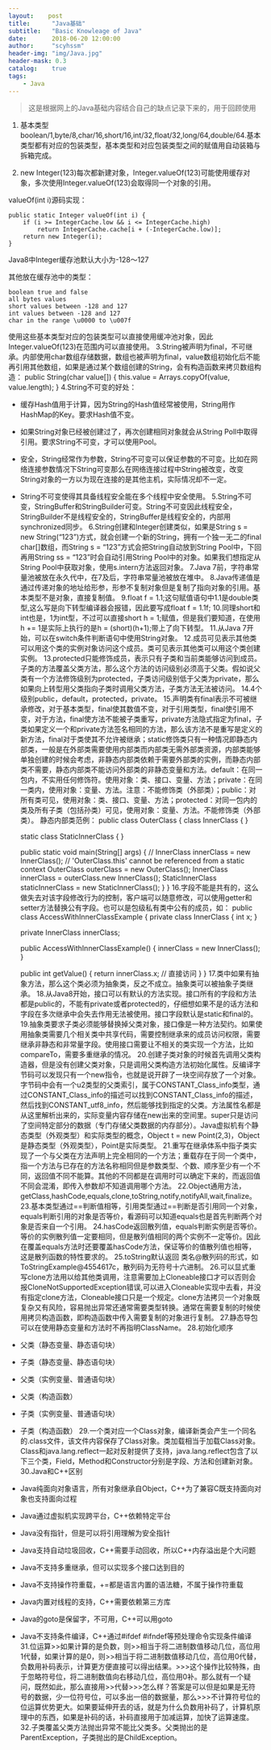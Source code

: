 ```yaml
---
layout:    post
title:      "Java基础"
subtitle:   "Basic Knowleage of Java"
date:       2018-06-20 12:00:00
author:     "scyhssm"
header-img: "img/Java.jpg"
header-mask: 0.3
catalog:    true
tags:
    - Java
---
```


> 这是根据网上的Java基础内容结合自己的缺点记录下来的，用于回顾使用

1. 基本类型boolean/1,byte/8,char/16,short/16,int/32,float/32,long/64,double/64.基本类型都有对应的包装类型，基本类型和对应包装类型之间的赋值用自动装箱与拆箱完成。

2. new Integer(123)每次都新建对象，Integer.valueOf(123)可能使用缓存对象，多次使用Integer.valueOf(123)会取得同一个对象的引用。

valueOf(int i)源码实现：
```
public static Integer valueOf(int i) {
    if (i >= IntegerCache.low && i <= IntegerCache.high)
        return IntegerCache.cache[i + (-IntegerCache.low)];
    return new Integer(i);
}
```

Java8中Integer缓存池默认大小为-128～127

其他放在缓存池中的类型：
```
boolean true and false
all bytes values
short values between -128 and 127
int values between -128 and 127
char in the range \u0000 to \u007f
```

使用这些基本类型对应的包装类型可以直接使用缓冲池对象，因此Integer.valueOf(123)在范围内可以直接使用。
3.String被声明为final，不可继承。内部使用char数组存储数据，数组也被声明为final，value数组初始化后不能再引用其他数组，如果是通过某个数组创建的String，会有构造函数来拷贝数组构造：
public String(char value[]) {
    this.value = Arrays.copyOf(value, value.length);
}
4.String不可变的好处：
* 缓存Hash值用于计算，因为String的Hash值经常被使用，String用作HashMap的Key。要求Hash值不变。
* 如果String对象已经被创建过了，再次创建相同对象就会从String Poll中取得引用。要求String不可变，才可以使用Pool。
* 安全，String经常作为参数，String不可变可以保证参数的不可变。比如在网络连接参数情况下String可变那么在网络连接过程中String被改变，改变String对象的一方以为现在连接的是其他主机，实际情况却不一定。
* String不可变使得其具备线程安全能在多个线程中安全使用。
5.String不可变，StringBuffer和StringBuilder可变。String不可变因此线程安全，StringBuilder不是线程安全的，StringBuffer是线程安全的，内部用synchronized同步。
6.String创建和Integer创建类似，如果是String s = new String(“123”)方式，就会创建一个新的String，拥有一个独一无二的final char[]数组，而String s = “123”方式会把String自动放到String Pool中，下回再用String ss = “123”时会自动引用String Pool中的对象。如果我们想指定从String Pool中获取对象，使用s.intern方法返回对象。
7.Java 7前，字符串常量池被放在永久代中，在7及后，字符串常量池被放在堆中。
8.Java传递值是通过传递对象的地址给形参，形参不复制对象但是复制了指向对象的引用。基本类型不是对象，直接复制值。
9.float f = 1.1;这句赋值语句中1.1是double类型,这么写是向下转型编译器会报错，因此要写成float f = 1.1f;
10.同理short和int也是，1为int型，不过可以直接short h = 1;赋值，但是我们要知道，在使用h += 1是实际上执行的是h = (short)(h+1);带上了向下转型。
11.从Java 7开始，可以在switch条件判断语句中使用String对象。
12.成员可见表示其他类可以用这个类的实例对象访问这个成员。类可见表示其他类可以用这个类创建实例。
13.protected只能修饰成员，表示只有子类和当前类能够访问到成员。子类的方法覆盖父类方法，那么这个方法的访问级别必须高于父类。假如说父类有一个方法修饰级别为protected，子类访问级别低于父类为private，那么如果向上转型用父类指向子类时调用父类方法，子类方法无法被访问。
14.4个级别public，default，protected，private。
15.声明类有final表示不可被继承修改，对于基本类型，final使其数值不变，对于引用类型，final使引用不变，对于方法，final使方法不能被子类重写，private方法隐式指定为final，子类如果定义一个和private方法签名相同的方法，那么该方法不是重写是定义的新方法，final对于类使其不允许被继承；static修饰类只有一种情况即静态内部类，一般是在外部类需要使用内部类而内部类无需外部类资源，内部类能够单独创建的时候会考虑，非静态内部类依赖于需要外部类的实例，而静态内部类不需要，静态内部类不能访问外部类的非静态变量和方法。default：在同一包内，不实用任何修饰符。使用对象：类、接口、变量、方法；private：在同一类内，使用对象：变量、方法。注意：不能修饰类（外部类）；public：对所有类可见，使用对象：类、接口、变量、方法；protected：对同一包内的类及所有子类（包括孙类）可见，使用对象：变量、方法。不能修饰类（外部类）。
静态内部类范例：
public class OuterClass {
    class InnerClass {
    }

    static class StaticInnerClass {
    }

    public static void main(String[] args) {
        // InnerClass innerClass = new InnerClass(); // 'OuterClass.this' cannot be referenced from a static context
        OuterClass outerClass = new OuterClass();
        InnerClass innerClass = outerClass.new InnerClass();
        StaticInnerClass staticInnerClass = new StaticInnerClass();
    }
}
16.字段不能是共有的，这么做失去对该字段修改行为的控制，客户端可以随意修改，可以使用getter和setter方法替换公有字段。也可以是包级私有类中公有的成员，如：
public class AccessWithInnerClassExample {
    private class InnerClass {
        int x;
    }

    private InnerClass innerClass;

    public AccessWithInnerClassExample() {
        innerClass = new InnerClass();
    }

    public int getValue() {
        return innerClass.x; // 直接访问
    }
}
17.类中如果有抽象方法，那么这个类必须为抽象类，反之不成立。抽象类可以被抽象子类继承。
18.从Java8开始，接口可以有默认的方法实现。接口所有的字段和方法都是public的，不能有private或者protected的，仔细想如果不是的话方法和字段在多次继承中会失去作用无法被使用。接口字段默认是static和final的。
19.抽象类要求子类必须能够替换掉父类对象，接口像是一种方法契约。如果使用抽象类需要几个相关类中共享代码，需要控制继承来的成员访问权限，需要继承非静态和非常量字段。使用接口需要让不相关的类实现一个方法，比如compareTo，需要多重继承的情况。
20.创建子类对象的时候首先调用父类构造器，但是没有创建父类对象，只是调用父类构造方法初始化属性。反编译字节码可以发现只有一个new指令，也就是说开辟了一块空间存放了一个对象。字节码中会有一个u2类型的父类索引，属于CONSTANT_Class_info类型，通过CONSTANT_Class_info的描述可以找到CONSTANT_Class_info的描述，然后找到CONSTANT_utf8_info，然后能够找到指定的父类。方法属性名都是从这里解析出来的，实际变量内容存储在new出来的空间里。super只是访问了空间特定部分的数据（专门存储父类数据的内存部分）。Java虚拟机有个静态类型（外观类型）和实际类型的概念，Object t = new Point(2,3)，Object是静态类型（外观类型），Point是实际类型。
21.重写在继承体系中指子类实现了一个与父类在方法声明上完全相同的一个方法；重载存在于同一个类中，指一个方法与已存在的方法名称相同但是参数类型、个数、顺序至少有一个不同，返回值不同不能算。其他的不同都是在调用时可以确定下来的，而返回值不同会混淆，即传入参数却不知道调用哪个方法。
22.Object通用方法，getClass,hashCode,equals,clone,toString,notify,notifyAll,wait,finalize。
23.基本类型通过==判断值相等，引用类型通过==判断是否引用同一个对象，equals判断引用的对象是否等价，看源码可以知道equals也是首先判断两个对象是否来自一个引用。
24.hasCode返回散列值，equals判断实例是否等价。等价的实例散列值一定要相同，但是散列值相同的两个实例不一定等价。因此在覆盖equals方法时还要覆盖hasCode方法，保证等价的值散列值也相等，这是散列函数的特性要求的。
25.toString默认返回  类名@散列码的形式，如ToStringExample@4554617c，散列码为无符号十六进制。
26.可以显式重写clone方法用以给其他类调用，注意需要加上Cloneable接口才可以否则会报CloneNotSupportedException错误,可以进入Cloneable实现中去看，并没有指定clone方法，Cloneable接口只是一个规定。clone方法拷贝一个对象既复杂又有风险，容易抛出异常还通常需要类型转换。通常在需要复制的时候使用拷贝构造函数，即构造函数中传入需要复制的对象进行复制。
27.静态导包可以在使用静态变量和方法时不再指明ClassName。
28.初始化顺序
* 父类（静态变量、静态语句块）
* 子类（静态变量、静态语句块）
* 父类（实例变量、普通语句块）
* 父类（构造函数）
* 子类（实例变量、普通语句块）
* 子类（构造函数）
29.一个类对应一个Class对象，编译新类会产生一个同名的.class文件，该文件内容保存了Class对象。类加载相当于加载Class对象。Class和java.lang.reflect一起对反射提供了支持，java.lang.reflect包含了以下三个类，Field，Method和Constructor分别是字段、方法和创建新对象。
30.Java和C++区别
* Java纯面向对象语言，所有对象继承自Object，C++为了兼容C既支持面向对象也支持面向过程
* Java通过虚拟机实现跨平台，C++依赖特定平台
* Java没有指针，但是可以将引用理解为安全指针
* Java支持自动垃圾回收，C++需要手动回收，所以C++内存溢出是个大问题
* Java不支持多重继承，但可以实现多个接口达到目的
* Java不支持操作符重载，+=都是语言内置的语法糖，不属于操作符重载
* Java内置对线程的支持，C++需要依赖第三方库
* Java的goto是保留字，不可用，C++可以用goto
* Java不支持条件编译，C++通过#ifdef #ifndef等预处理命令实现条件编译
31.位运算>>如果计算的是负数，则>>相当于将二进制数值移动几位，高位用1代替，如果计算的是0，则>>相当于将二进制数值移动几位，高位用0代替，负数用补码表示，计算更方便直接可以得出结果。>>>这个操作比较特殊，由于忽略符号位，将二进制数值向右移动几位，高位用0补。那么就有一个疑问，既然如此，那么直接用>>代替>>>怎么样？答案是可以但是如果是无符号的数据，少一位符号位，可以多出一倍的数据量，那么>>>不计算符号位的位运算优势更大。如果要延伸开去的话，就是为什么负数用补码了，计算机原理中的东西，如果是补码的话，补码直接用于加减运算，加快了运算速度。
32.子类覆盖父类方法抛出异常不能比父类多。父类抛出的是ParentException，子类抛出的是ChildException。
